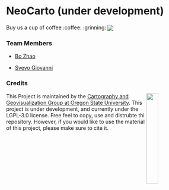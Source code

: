 # NeoCarto (under development)

<p>Buy us a cup of coffee :coffee: :grinning: <a href="https://paypal.me/jakobzhao"><img src="https://github.com/jakobzhao/storymap/raw/master/img/Donate-PayPal-green.svg?sanitize=true" align="center" /></a> </p>

### Team Members

- [Bo Zhao](https://github.com/jakobzhao)

- [Svevo Giovanni](https://github.com/cedrox74)

### Credits
<img src="https://github.com/jakobzhao/geog371/raw/master/resources/img/logo.png" width="25%" height="25%" align="right" /> This Project is maintained by the [Cartography and Geovisualization Group at Oregon State University](http://geoviz.ceoas.oregonstate.edu). This project is under development, and currently under the LGPL-3.0 license. Free feel to copy, use and distrubte thi repository. However, if you would like to use the material of this project, please make sure to cite it.
